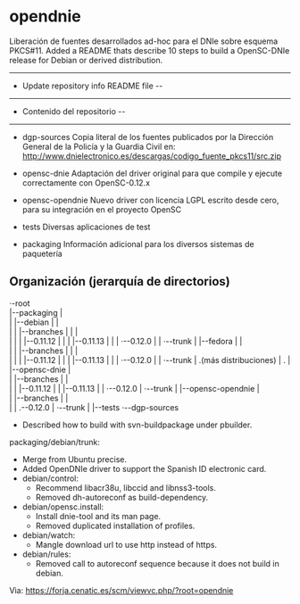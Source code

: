 opendnie
========

Liberación de fuentes desarrollados ad-hoc para el DNIe sobre esquema PKCS#11.
Added a README thats describe 10 steps to build a OpenSC-DNIe release for Debian or derived distribution.

---------------------------------------
- Update repository info README file --
-                                    --
-    Contenido del repositorio       --
---------------------------------------

- dgp-sources
Copia literal de los fuentes publicados por la Dirección General de la Policía y la Guardia Civil en:
http://www.dnielectronico.es/descargas/codigo_fuente_pkcs11/src.zip

- opensc-dnie
Adaptación del driver original para que compile y ejecute correctamente con
OpenSC-0.12.x

- opensc-opendnie
Nuevo driver con licencia LGPL escrito desde cero, para su integración en el
proyecto OpenSC

- tests
Diversas aplicaciones de test

- packaging
Información adicional para los diversos sistemas de paquetería

Organización (jerarquía de directorios)
-----------------------------------------------------------------

·-root
\
|--packaging
|  \
|  |--debian
|  |  \
|  |  |--branches
|  |  |  \
|  |  |  |--0.11.12
|  |  |  |--0.11.13
|  |  |  ·--0.12.0
|  |  ·--trunk
|  |--fedora
|  |  \
|  |  |--branches
|  |  |  \
|  |  |  |--0.11.12
|  |  |  |--0.11.13
|  |  |  ·--0.12.0
|  |  ·--trunk
|  .(más distribuciones)
|  .
|
|--opensc-dnie
|  \
|  |--branches
|  |  \
|  |  |--0.11.12
|  |  |--0.11.13
|  |  ·--0.12.0
|  ·--trunk
|
|--opensc-opendnie
|  \
|  |--branches
|  |  \
|  |  .--0.12.0
|  ·--trunk
|
|--tests 
·--dgp-sources

  * Described how to build with svn-buildpackage under pbuilder.

packaging/debian/trunk:
  * Merge from Ubuntu precise.
  * Added OpenDNIe driver to support the Spanish ID electronic card.
  * debian/control:
    - Recommend libacr38u, libccid and libnss3-tools.
    - Removed dh-autoreconf as build-dependency.
  * debian/opensc.install:
    - Install dnie-tool and its man page.
    - Removed duplicated installation of profiles.
  * debian/watch:
    - Mangle download url to use http instead of https.
  * debian/rules:
    - Removed call to autoreconf sequence because it does not build in debian.

Vìa: https://forja.cenatic.es/scm/viewvc.php/?root=opendnie
